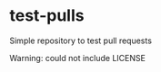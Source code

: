 test-pulls
==========

Simple repository to test pull requests

<div>
<OBJECT data="LICENSE">
  Warning: could not include LICENSE
</OBJECT>
</div>
